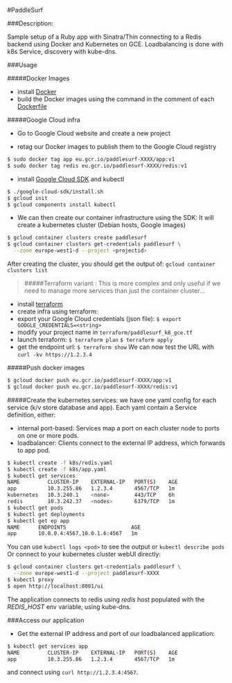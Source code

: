 #PaddleSurf

###Description:

Sample setup of a Ruby app with Sinatra/Thin connecting to a Redis backend using Docker and Kubernetes on GCE.
Loadbalancing is done with k8s Service, discovery with kube-dns.

###Usage

#####Docker Images

- install [Docker](https://docs.docker.com/engine/installation/linux/)
- build the Docker images using the command in the comment of each [Dockerfile](docker)

#####Google Cloud infra

- Go to Google Cloud website and create a new project

- retag our Docker images to publish them to the Google Cloud registry
```bash
$ sudo docker tag app eu.gcr.io/paddlesurf-XXXX/app:v1
$ sudo docker tag redis eu.gcr.io/paddlesurf-XXXX/redis:v1
```

- install [Google Cloud SDK](https://dl.google.com/dl/cloudsdk/channels/rapid/downloads/google-cloud-sdk-122.0.0-linux-x86_64.tar.gz) and kubectl
```bash
$ ./google-cloud-sdk/install.sh
$ gcloud init
$ gcloud components install kubectl
```

- We can then create our container infrastructure using the SDK:
It will create a kubernetes cluster (Debian hosts, Google images)
```bash
$ gcloud container clusters create paddlesurf
$ gcloud container clusters get-credentials paddlesurf \
  --zone europe-west1-d --project <projectid>
```

After creating the cluster, you should get the output of: `gcloud container clusters list`

>#####Terraform variant :
This is more complex and only useful if we need to manage more services than just the container cluster...
- install [terraform](https://www.terraform.io/intro/getting-started/install.html)
- create infra using terraform:
- export your Google Cloud credentials (json file):
`$ export GOOGLE_CREDENTIALS=<string>`
- modify your project name in `terraform/paddlesurf_k8_gce.tf`
- launch terraform:
`$ terraform plan`
`$ terraform apply`
- get the endpoint url:
`$ terraform show`
We can now test the URL with `curl -kv https://1.2.3.4`


#####Push docker images
```bash
$ gcloud docker push eu.gcr.io/paddlesurf-XXXX/app:v1
$ gcloud docker push eu.gcr.io/paddlesurf-XXXX/redis:v1
```

#####Create the kubernetes services:
we have one yaml config for each service (k/v store database and app).
Each yaml contain a Service definition, either:
- internal port-based: Services map a port on each cluster node to ports on one or more pods.
-  loadbalancer: Clients connect to the external IP address, which forwards to app pod.
```bash
$ kubectl create -f k8s/redis.yaml
$ kubectl create -f k8s/app.yaml
$ kubectl get services
NAME         CLUSTER-IP    EXTERNAL-IP   PORT(S)    AGE
app          10.3.255.86   1.2.3.4       4567/TCP   1m
kubernetes   10.3.240.1    <none>        443/TCP    6h
redis        10.3.242.37   <nodes>       6379/TCP   1m
$ kubectl get pods
$ kubectl get deployments
$ kubectl get ep app
NAME      ENDPOINTS                     AGE
app       10.0.0.4:4567,10.0.1.6:4567   1m
```
You can use `kubectl logs <pod>` to see the output or `kubectl describe pods`
Or connect to your kubernetes cluster webUI directly:
```bash
$ gcloud container clusters get-credentials paddlesurf \
  --zone europe-west1-d --project paddlesurf-XXXX
$ kubectl proxy
$ open http://localhost:8001/ui
```
The application connects to redis using *redis* host populated with the *REDIS_HOST* env variable, using kube-dns.

###Access our application

- Get the external IP address and port of our loadbalanced application:
```bash
$ kubectl get services app
NAME         CLUSTER-IP    EXTERNAL-IP   PORT(S)    AGE
app          10.3.255.86   1.2.3.4       4567/TCP   1m
```
and connect using `curl http://1.2.3.4:4567`.

